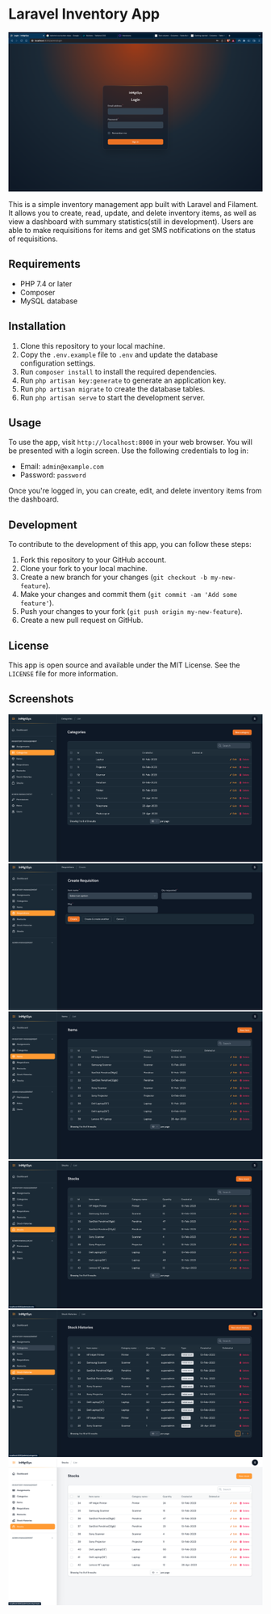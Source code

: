

<h1>Laravel Inventory App</h1>
	<img src="/screenshots/login.png" alt="Screenshot of the inventory app" />


This is a simple inventory management app built with Laravel and Filament. It allows you to create, read, update, and delete inventory items, as well as view a dashboard with summary statistics(still in development). Users are able to make requisitions for items and get SMS notifications on the status of requisitions.

<h2>Requirements</h2>
	<ul>
		<li>PHP 7.4 or later</li>
		<li>Composer</li>
		<li>MySQL database</li>
	</ul>

<h2>Installation</h2>
<ol>
	<li>Clone this repository to your local machine.</li>
		<li>Copy the <code>.env.example</code> file to <code>.env</code> and update the database configuration settings.</li>
		<li>Run <code>composer install</code> to install the required dependencies.</li>
		<li>Run <code>php artisan key:generate</code> to generate an application key.</li>
		<li>Run <code>php artisan migrate</code> to create the database tables.</li>
		<li>Run <code>php artisan serve</code> to start the development server.</li>
	</ol>

<h2>Usage</h2>
To use the app, visit <code>http://localhost:8000</code> in your web browser. You will be presented with a login screen. Use the following credentials to log in:
<ul>
		<li>Email: <code>admin@example.com</code></li>
		<li>Password: <code>password</code></li>
	</ul>
Once you're logged in, you can create, edit, and delete inventory items from the dashboard.

<h2>Development</h2>
To contribute to the development of this app, you can follow these steps:
	<ol>
		<li>Fork this repository to your GitHub account.</li>
		<li>Clone your fork to your local machine.</li>
		<li>Create a new branch for your changes (<code>git checkout -b my-new-feature</code>).</li>
		<li>Make your changes and commit them (<code>git commit -am 'Add some feature'</code>).</li>
		<li>Push your changes to your fork (<code>git push origin my-new-feature</code>).</li>
		<li>Create a new pull request on GitHub.</li>
	</ol>

<h2>License</h2>
	This app is open source and available under the MIT License. See the <code>LICENSE</code> file for more information.
    
<h2>Screenshots</h2>
<div class="row">
  <div class="col-md-6">
    <img src="/screenshots/category.png" alt="Screenshot of the inventory app" />
    <img src="/screenshots/create_request.png" alt="Screenshot of the inventory app" />
  </div>
  <div class="col-md-6">
    <img src="/screenshots/items.png" alt="Screenshot of the inventory app" />
    <img src="/screenshots/stocks.png" alt="Screenshot of the inventory app" />
    <img src="/screenshots/history.png" alt="Screenshot of the inventory app" />
    <img src="/screenshots/light_theme.png" alt="Screenshot of the inventory app" />
  </div>
</div>

